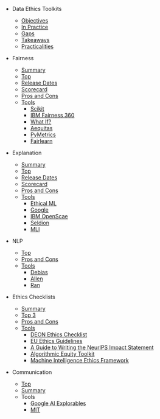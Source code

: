- Data Ethics Toolkits

  - [Objectives](intro/objectives.md)
  - [In Practice](intro/inpractice.md)
  - [Gaps](intro/gaps.md)
  - [Takeaways](intro/takeaways.md)
  - [Practicalities](intro/practicalities.md)

- Fairness

  - [Summary](fairness/summary.md)
  - [Top](fairness/top.md)
  - [Release Dates](fairness/release-dates.md)
  - [Scorecard](fairness/scorecard.md)
  - [Pros and Cons](fairness/proscons.md)
  - [Tools](fairness/tools.md)
    - [Scikit](fairness/scikit.md)
    - [IBM Fairness 360](fairness/ibm.md)
    - [What If?](fairness/whatif.md)
    - [Aequitas](fairness/aequitas.md)
    - [PyMetrics](fairness/pymetrics.md)
    - [Fairlearn](fairness/fairlearn.md)

- Explanation

  - [Summary](explanation/summary.md)
  - [Top](explanation/top.md)
  - [Release Dates](explanation/release-dates.md)
  - [Scorecard](explanation/scorecard.md)
  - [Pros and Cons](explanation/proscons.md)
  - [Tools](explanation/tools.md)
    - [Ethical ML](explanation/ethicalml.md)
    - [Google](explanation/google.md)
    - [IBM OpenScae](explanation/ibm-openscale.md)
    - [Seldion](explanation/seldion.md)
    - [MLI](explanation/mli.md)

- NLP

  - [Top](nlp/top.md)
  - [Pros and Cons](nlp/proscons.md)
  - [Tools](nlp/tools.md)
    - [Debias](nlp/debias.md)
    - [Allen](nlp/allen.md)
    - [Ran](nlp/ran.md)

- Ethics Checklists

  - [Summary](guidelines/summary.md)
  - [Top 3](guidelines/top.md)
  - [Pros and Cons](guidelines/proscons.md)
  - [Tools](guidelines/tools.md)
    - [DEON Ethics Checklist](guidelines/deon.md)
    - [EU Ethics Guidelines](guidelines/eu.md)
    - [A Guide to Writing the NeurIPS Impact Statement](guidelines/neurips.md)
    - [Algorithmic Equity Toolkit](guidelines/algorithmic.md)
    - [Machine Intelligence Ethics Framework](guidelines/ml-ethics.md)

- Communication
  - [Top](communication/top.md)
  - [Summary](communication/summary.md)
  - Tools
    - [Google AI Explorables](communication/google.md)
    - [MIT](communication/mit.md)
